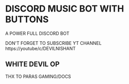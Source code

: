 # DISCORD MUSIC BOT WITH BUTTONS
A POWER FULL DISCORD BOT

DON'T FORGET TO SUBSCRIBE YT CHANNEL 
https://youtube/c/DEVILNISHANT



## WHITE DEVIL OP 
THX TO PARAS GAMING/DOCS
